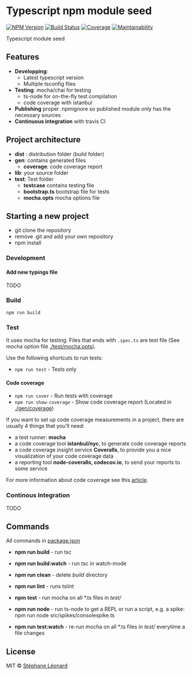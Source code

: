 # Typescript npm module seed

[![NPM Version][npm-image]][npm-url] 
[![Build Status][travis-image]][travis-url]
[![Coverage][coveralls-image]][coveralls-url]
[![Maintainability](https://api.codeclimate.com/v1/badges/9bd2e45bce738c221232/maintainability)](https://codeclimate.com/github/scallacs/typescript-node-module-seed/maintainability)

Typescript module seed

## Features

* **Developping**: 
    * Latest typescript version
    * Multiple tsconfig files
* **Testing**: mocha/chai for testing
    * ts-node for on-the-fly test compilation
    * code coverage with istanbul
* **Publishing** proper .npmignore so published module only has the necessary sources
* **Continuous integration** with travis CI 


## Project architecture

- **dist** : distribution folder (build folder)
- **gen**: contains generated files
    - **coverage**: code coverage report
- **lib**: your source folder
- **test**: Test folder
    - **testcase** contains testing file
    - **bootstrap.ts** bootstrap file for tests
    - **mocha.opts** mocha options file


## Starting a new project

* git clone the repository
* remove .git and add your own repository
* npm install

### Development

#### Add new typings file

TODO

### Build

`npm run build`

### Test 

It uses mocha for testing. Files that ends with `.spec.ts` are test file (See mocha option file [./test/mocha.opts](./test/mocha.opts)). 

Use the following shortcuts to run tests:

- `npm run test` - Tests only


#### Code coverage 

- `npm run cover` - Run tests with coverage
- `npm run show-coverage` - Show code coverage report (Located in [./gen/coverage](./gen/coverage/index.html))

If you want to set up code coverage measurements in a project, there are usually 4 things that you’ll need:
- a test runner: **mocha**
- a code coverage tool **istanbul/nyc**, to generate code coverage reports
- a code coverage insight service **Coveralls**, to provide you a nice visualization of your code coverage data
- a reporting tool **node-coveralls, codecov.io**, to send your reports to some service

For more information about code coverage see this [article](http://codeheaven.io/javascript-code-coverage-with-instanbul-and-coveralls/).

### Continous Integration

TODO

## Commands

All commands in [package.json](./package.json)

* **npm run build** - run tsc
* **npm run build:watch** - run tsc in watch-mode
* **npm run clean** - delete *build* directory
* **npm run lint** - runs tslint
* **npm test** - run mocha on all *.ts files in *test/*

* **npm run node** - run ts-node to get a REPL or run a script, e.g. a spike: npm run node src/spikes/consolespike.ts
* **npm run test:watch** - re-run mocha on all *.ts files in *test/* everytime a file changes

## License

MIT © [Stéphane Léonard]()


[npm-url]: https://www.npmjs.org/package/@dfordev/typescript-node-module-seed
[npm-image]: http://img.shields.io/npm/v/@dfordev/typescript-node-module-seed.svg?style=flat-square

[travis-url]: http://travis-ci.org/scallacs/typescript-node-module-seed
[travis-image]: http://img.shields.io/travis/scallacs/typescript-node-module-seed.svg?style=flat-square

[coveralls-url]: https://coveralls.io/r/scallacs/typescript-node-module-seed
[coveralls-image]: https://img.shields.io/coveralls/scallacs/typescript-node-module-seed/master.svg?style=flat-square

